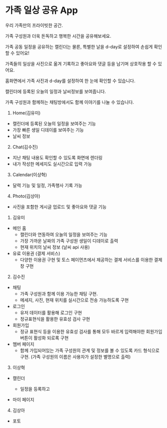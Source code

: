 # 가족 일상 공유 App
  우리 가족만의 프라이빗한 공간.

  가족 구성원과 더욱 돈독하고 행복한 시간을 공유해보세요. 

  가족 공동 일정을 공유하는 캘린더는 물론, 특별한 날을 d-day로 설정하여 손쉽게 확인할 수 있어요!

  가족들의 일상을 사진으로 옮겨 기록하고 좋아요와 댓글 등을 남기며 상호작용 할 수 있어요. 
  
  홈화면에서 가족 사진과 d-day를 설정하여 한 눈에 확인할 수 있습니다. 

  캘린더에 등록된 오늘의 일정과 날씨정보를 보여줍니다.

  가족 구성원과 함께하는 채팅방에서도 함께 이야기를 나눌 수 있습니다. 

1. Home(김유미)
  - 캘린더에 등록된 오늘의 일정을 보여주는 기능
  - 가장 빠른 생일 디데이를 보여주는 기능
  - 날씨 정보

2. Chat(김수진)
  - 지난 채팅 내용도 확인할 수 있도록 화면에 렌더링
  - 내가 작성한 메세지도 실시간으로 입력 가능

3. Calendar(이상혁)
  - 달력 기능 및 일정, 가족행사 기록 가능

4. Photo(김상아)
  - 사진을 포함한 게시글 업로드 및 좋아요와 댓글 기능


1. 김유미
  * 메인 홈
    - 캘린더와 연동하여 오늘의 일정을 보여주는 기능
    - 가장 가까운 날짜의 가족 구성원 생일이 디데이로 출력
    - 현재 위치의 날씨 정보 (날씨 api 사용) 
  * 유료 이용권 (결제 서비스)
    - 다양한 이용권 구현 및 토스 페이먼츠에서 제공하는 결제 서비스를 이용한 결제창 구현

2. 김수진 
  * 채팅
    - 가족 구성원과 함께 이용 가능한 채팅 구현.
    - 메세지, 사진, 현재 위치를 실시간으로 전송 가능하도록 구현
  * 로그인
    - 유저 데이터를 활용해 로그인 구현
    - 정규표현식을 활용한 유효성 검사 구현
  * 회원가입
    - 정규 표현식 등을 이용한 유효성 검사를 통해 모두 바르게 입력해야한 회원가입 버튼이 활성화 되로록 구현
  * 멤버 페이지
    - 함께 가입되어있는 가족 구성원의 관계 및 정보를 볼 수 있도록 카드 형식으로 구현. (가족 구성원의 이름은 사용자가 설정한 별명으로 출력)  

3. 이상혁 
  * 캘린더
    - 일정을 등록하고 

  * 마이 페이지

4. 김상아 
  - 포토



  
